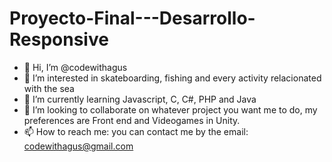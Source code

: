 # Proyecto-Final---Desarrollo-Responsive
- 👋 Hi, I’m @codewithagus
- 👀 I’m interested in skateboarding, fishing and every activity relacionated with the sea
- 🌱 I’m currently learning Javascript, C, C#, PHP and Java
- 💞️ I’m looking to collaborate on whatever project you want me to do, my preferences are Front end and Videogames in Unity.
- 📫 How to reach me: you can contact me by the email: codewithagus@gmail.com

<!---
codewithagus/codewithagus is a ✨ special ✨ repository because its `README.md` (this file) appears on your GitHub profile.
You can click the Preview link to take a look at your changes.
--->
